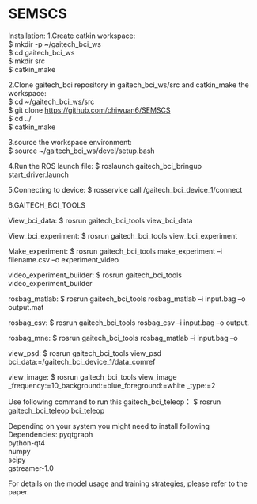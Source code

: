 # SEMSCS
Installation:
1.Create catkin workspace:  
$ mkdir -p ~/gaitech_bci_ws  
$ cd gaitech_bci_ws  
$ mkdir src  
$ catkin_make  

2.Clone gaitech_bci repository in gaitech_bci_ws/src and catkin_make the workspace:  
$ cd ~/gaitech_bci_ws/src  
$ git clone https://github.com/chiwuan6/SEMSCS  
$ cd ../  
$ catkin_make  

3.source the workspace environment:  
$ source ~/gaitech_bci_ws/devel/setup.bash

4.Run the ROS launch file:
$ roslaunch gaitech_bci_bringup start_driver.launch

5.Connecting to device:
$ rosservice call /gaitech_bci_device_1/connect


6.GAITECH_BCI_TOOLS

View_bci_data:
$ rosrun gaitech_bci_tools view_bci_data

View_bci_experiment:
$ rosrun gaitech_bci_tools view_bci_experiment

Make_experiment:
$ rosrun gaitech_bci_tools make_experiment –i filename.csv –o experiment_video

video_experiment_builder:
$ rosrun gaitech_bci_tools video_experiment_builder

rosbag_matlab:
$ rosrun gaitech_bci_tools rosbag_matlab –i input.bag –o output.mat

rosbag_csv:
$ rosrun gaitech_bci_tools rosbag_csv –i input.bag –o output.

rosbag_mne:
$ rosrun gaitech_bci_tools rosbag_matlab –i input.bag –o 

view_psd:
$ rosrun gaitech_bci_tools view_psd bci_data:=/gaitech_bci_device_1/data_comref

view_image:
$ rosrun gaitech_bci_tools view_image _frequency:=10_background:=blue_foreground:=white _type:=2

Use following command to run this gaitech_bci_teleop：
$ rosrun gaitech_bci_teleop bci_teleop


Depending on your system you might need to install following Dependencies: 
pyqtgraph  
python-qt4  
numpy  
scipy  
gstreamer-1.0  

For details on the model usage and training strategies, please refer to the paper.



